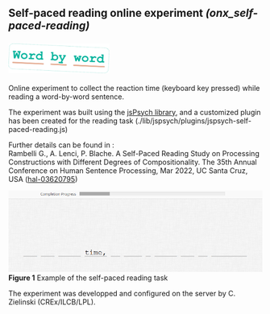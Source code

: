 ## Self-paced reading online experiment _(onx\_self-paced-reading)_
### <img src="lay/spr_logo.png" width="200">

Online experiment to collect the reaction time (keyboard key pressed) while reading a word-by-word sentence.
 
The experiment was built using the [jsPsych library](https://www.jspsych.org), and a customized plugin has been created for the reading task (./lib/jspsych/plugins/jspsych-self-paced-reading.js)

Further details can be found in :</br>
Rambelli G., A. Lenci, P. Blache. A Self-Paced Reading Study on Processing Constructions with Different Degrees of Compositionality. The 35th Annual Conference on Human Sentence Processing, Mar 2022, UC Santa Cruz, USA ([hal-03620795](https://hal.science/hal-03620795))

![Example of self-paced reading task](lay/ex-self-paced.png)
**Figure 1** Example of the self-paced reading task

The experiment was developped and configured on the server by C. Zielinski (CREx/ILCB/LPL).
